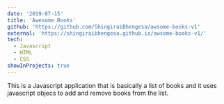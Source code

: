 ```yaml
---
date: '2019-07-15'
title: 'Awesome Books'
github: 'https://github.com/ShingiraiBhengesa/awsome-books-v1'
external: 'https://shingiraibhengesa.github.io/awsome-books-v1/'
tech:
  - Javascript
  - HTML
  - CSS
showInProjects: true
---
```


This is a Javascript application that is basically a list of books and it uses javascript objecs to add and remove books from the list.

